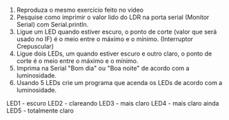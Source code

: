 1. Reproduza o mesmo exercício feito no vídeo
2. Pesquise como imprimir o valor lido do LDR na porta serial (Monitor Serial) com Serial.println.
3. Ligue um LED quando estiver escuro, o ponto de corte (valor que será usado no IF) é o meio entre o máximo e o mínimo. (Interruptor Crepuscular)
4. Ligue dois LEDs, um quando estiver escuro e outro claro, o ponto de corte é o meio entre o máximo e o mínimo.
5. Imprima na Serial "Bom dia" ou "Boa noite" de acordo com a luminosidade.
6. Usando 5 LEDs crie um programa que acenda os LEDs de acordo com a luminosidade.

LED1 - escuro
LED2 - clareando
LED3 - mais claro
LED4 - mais claro ainda
LED5 - totalmente claro
